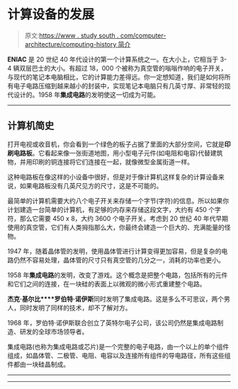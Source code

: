 # 计算设备的发展

> 原文:[https://www . study south . com/computer-architecture/computing-history 简介](https://www.studytonight.com/computer-architecture/introduction-to-history-of-computing)

**ENIAC** 是 20 世纪 40 年代设计的第一个计算系统之一。在大小上，它相当于 3-4 辆双层巴士的大小。有超过 18，000 个被称为真空管的嗡嗡作响的电子开关，与现代的笔记本电脑相比，它的计算能力差得远。你一定想知道，我们是如何将所有电子电路压缩到越来越小的封装中，实现笔记本电脑只有几英寸厚、非常轻的现代设计的。1958 年**集成电路**的发明使这一切成为可能。

* * *

## 计算机简史

打开电视或收音机，你会看到一个绿色的板子占据了里面的大部分空间，它就是**印刷电路板**。它看起来像一张街道地图，用小型电子元件(如电阻和电容)代替建筑物，并用印刷的铜连接将它们连接在一起，就像微型金属街道一样。

这种电路板在像这样的小设备中很好，但是对于像计算机这样复杂的计算设备来说，如果电路板没有几英尺见方的尺寸，这是不可能的。

最简单的计算机需要大约八个电子开关来存储一个字节(字符)的信息。所以如果你计划建造一台简单的计算机，有足够的内存来存储这段文字，大约有 450 个字符，那么它需要 450 x 8，大约 3600 个电子开关。考虑到 20 世纪 40 年代早期使用的真空管，它们有人类拇指那么大，你最终会建造一个巨大的、充满能量的怪物。

1947 年，随着晶体管的发明，使用晶体管进行计算变得更加容易，但是复杂的电路仍然不容易处理，晶体管的尺寸只有真空管的几分之一，消耗的功率也更小。

1958 年**集成电路**的发明，改变了游戏。这个概念是把整个电路，包括所有的元件和它们之间的连接，在一块硅的表面上以微观的微小形式重建整个电路。

**杰克·基尔比****罗伯特·诺伊斯**同时发明了集成电路。这是多么不可思议，两个男人，同时发明了同样的技术，却不了解对方。

1968 年，罗伯特·诺伊斯联合创立了英特尔电子公司，该公司仍然是集成电路制造、研发的全球市场领导者。

集成电路(也称为集成电路或芯片)是一个完整的电子电路，由一个以上的单个组件组成，如晶体管、二极管、电阻、电容以及连接所有组件的导电路径，所有这些组件都由一块硅晶制成。

* * *

* * *